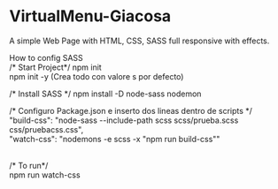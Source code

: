 # VirtualMenu-Giacosa


A simple Web Page with HTML, CSS, SASS full responsive with effects. <br />

How to config SASS<br />
/* Start Project*/
npm init   <br />
npm init -y (Crea todo con valore s por defecto) <br />

/* Install SASS */
npm install -D node-sass nodemon <br />


/* Configuro Package.json e inserto dos lineas dentro de scripts */ <br />
"build-css": "node-sass --include-path scss scss/prueba.scss css/pruebacss.css", <br />
"watch-css": "nodemons -e scss -x \"npm run build-css\"" <br />
<br />

/* To run*/ <br />
npm run watch-css <br />
